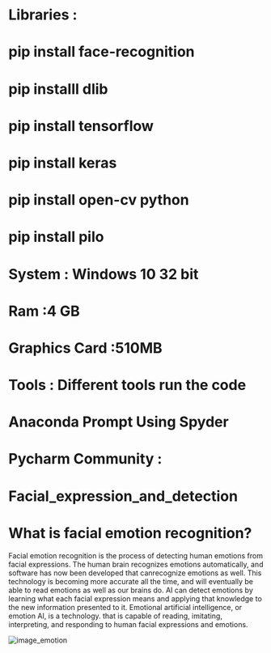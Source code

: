  # Libraries :
 # pip install face-recognition
 # pip installl dlib
 # pip install tensorflow
 # pip install keras
 # pip install open-cv python
 # pip install pilo
 
 # System : Windows 10 32 bit
 # Ram :4 GB
 # Graphics Card :510MB
 
 # Tools : Different tools run the code 
 # Anaconda Prompt Using Spyder
 # Pycharm Community :





# Facial_expression_and_detection
# What is facial emotion recognition?
Facial emotion recognition is the process of detecting human emotions from facial expressions. The human brain recognizes emotions automatically, and software has now been developed that canrecognize emotions as well. This technology is becoming more accurate all the time, and will eventually be able to read emotions as well as our brains do.
AI can detect emotions by learning what each facial expression means and applying that knowledge to the new information presented to it. Emotional artificial intelligence, or emotion AI, is a technology.
that is capable of reading, imitating, interpreting, and responding to human facial expressions and emotions.


![image_emotion](https://user-images.githubusercontent.com/44410930/120114437-d35bcd80-c19c-11eb-96eb-37ae0e01634b.PNG)



